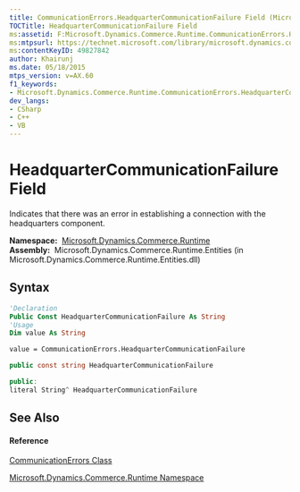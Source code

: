 ```yaml
---
title: CommunicationErrors.HeadquarterCommunicationFailure Field (Microsoft.Dynamics.Commerce.Runtime)
TOCTitle: HeadquarterCommunicationFailure Field
ms:assetid: F:Microsoft.Dynamics.Commerce.Runtime.CommunicationErrors.HeadquarterCommunicationFailure
ms:mtpsurl: https://technet.microsoft.com/library/microsoft.dynamics.commerce.runtime.communicationerrors.headquartercommunicationfailure(v=AX.60)
ms:contentKeyID: 49827842
author: Khairunj
ms.date: 05/18/2015
mtps_version: v=AX.60
f1_keywords:
- Microsoft.Dynamics.Commerce.Runtime.CommunicationErrors.HeadquarterCommunicationFailure
dev_langs:
- CSharp
- C++
- VB
---
```


# HeadquarterCommunicationFailure Field

Indicates that there was an error in establishing a connection with the headquarters component.

**Namespace:**  [Microsoft.Dynamics.Commerce.Runtime](microsoft-dynamics-commerce-runtime-namespace.md)  
**Assembly:**  Microsoft.Dynamics.Commerce.Runtime.Entities (in Microsoft.Dynamics.Commerce.Runtime.Entities.dll)

## Syntax

``` vb
'Declaration
Public Const HeadquarterCommunicationFailure As String
'Usage
Dim value As String

value = CommunicationErrors.HeadquarterCommunicationFailure
```

``` csharp
public const string HeadquarterCommunicationFailure
```

``` c++
public:
literal String^ HeadquarterCommunicationFailure
```

## See Also

#### Reference

[CommunicationErrors Class](communicationerrors-class-microsoft-dynamics-commerce-runtime.md)

[Microsoft.Dynamics.Commerce.Runtime Namespace](microsoft-dynamics-commerce-runtime-namespace.md)

